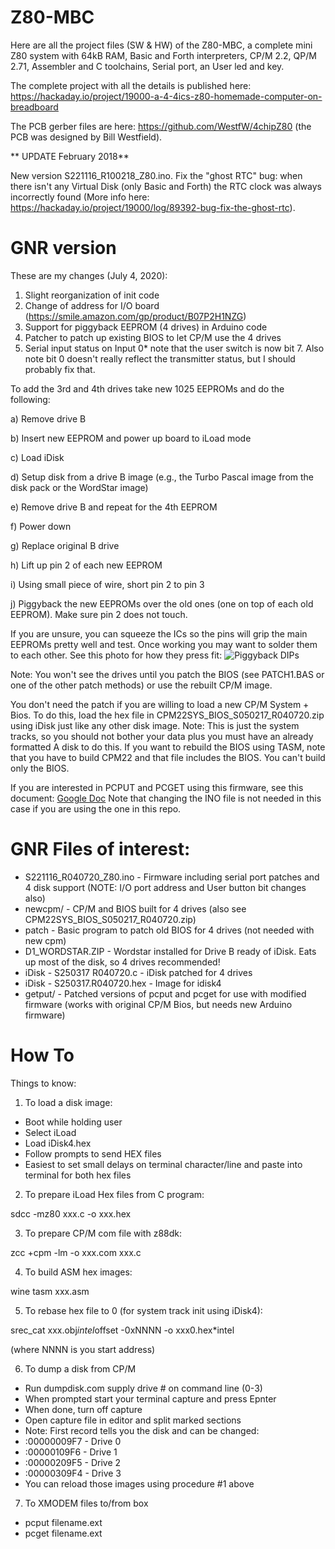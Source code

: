 # Z80-MBC
Here are all the project files (SW & HW) of the Z80-MBC, a complete mini Z80 system with 64kB RAM, Basic and Forth interpreters, CP/M 2.2, QP/M 2.71, Assembler and C toolchains, Serial port, an User led and key.

The complete project with all the details is published here: https://hackaday.io/project/19000-a-4-4ics-z80-homemade-computer-on-breadboard

The PCB gerber files are here: https://github.com/WestfW/4chipZ80 (the PCB was designed by Bill Westfield).





** UPDATE February 2018**

New version S221116_R100218_Z80.ino. Fix the "ghost RTC" bug: when there isn't any Virtual Disk (only Basic and Forth) the RTC clock was always incorrectly found (More info here: https://hackaday.io/project/19000/log/89392-bug-fix-the-ghost-rtc).

GNR version
===========
These are my changes (July 4, 2020):
1) Slight reorganization of init code
2) Change of address for I/O board (https://smile.amazon.com/gp/product/B07P2H1NZG)
3) Support for piggyback EEPROM (4 drives) in Arduino code
4) Patcher to patch up existing BIOS to let CP/M use the 4 drives
5) Serial input status on Input 0* note that the user switch is now bit 7. Also note bit 0 doesn't
really reflect the transmitter status, but I should probably fix that.

To add the 3rd and 4th drives take new 1025 EEPROMs and do the following:

a) Remove drive B

b) Insert new EEPROM and power up board to iLoad mode

c) Load iDisk

d) Setup disk from a drive B image (e.g., the Turbo Pascal image from the disk pack or the WordStar image)

e) Remove drive B and repeat for the 4th EEPROM

f) Power down 

g) Replace original B drive

h) Lift up pin 2 of each new EEPROM

i) Using small piece of wire, short pin 2 to pin 3

j) Piggyback the new EEPROMs over the old ones (one on top of each old EEPROM). Make sure pin 2 does not touch.

If you are unsure, you can squeeze the ICs so the pins will grip the main EEPROMs pretty well and test. Once working you may want to solder them to each other. See this photo for how they press fit: ![Piggyback DIPs](https://photos.google.com/photo/AF1QipO3HcaTiTKJVTq6BJv_xK0qFeHDZbAKy3ra5OhA)

Note: You won't see the drives until you patch the BIOS (see PATCH1.BAS or one of the other patch methods) or use the rebuilt CP/M image.

You don't need the patch if you are willing to load a new CP/M System + Bios. To do this, load the hex file in CPM22SYS_BIOS_S050217_R040720.zip using iDisk just like any other disk image.
Note: This is just the system tracks, so you should not bother your data plus you must have an already formatted A disk to do this. If you want to rebuild the 
BIOS using TASM, note that you have to build CPM22 and that file includes the BIOS. You can't build only the BIOS.


If you are interested in PCPUT and PCGET using this firmware, see this document: [Google Doc](https://docs.google.com/document/d/1xUM6nIeuzou1vhWvedSDNuM72x5ku1T-htuIr2hJKac/edit?usp=sharing)
Note that changing the INO file is not needed in this case if you are using the one in this repo.

GNR Files of interest:
======================
* S221116_R040720_Z80.ino - Firmware including serial port patches and 4 disk support (NOTE: I/O port address and User button bit changes also)
* newcpm/ - CP/M and BIOS built for 4 drives (also see CPM22SYS_BIOS_S050217_R040720.zip)
* patch - Basic program to patch old BIOS for 4 drives (not needed with new cpm)
* D1_WORDSTAR.ZIP - Wordstar installed for Drive B ready of iDisk. Eats up most of the disk, so 4 drives recommended!
* iDisk - S250317 R040720.c  - iDisk patched for 4 drives
* iDisk - S250317.R040720.hex - Image for idisk4
* getput/ - Patched versions of pcput and pcget for use with modified firmware (works with original CP/M Bios, but needs new Arduino firmware)

How To
======
Things to know:

1) To load a disk image:
 * Boot while holding user
 * Select iLoad
 * Load iDisk4.hex
 * Follow prompts to send HEX files
 * Easiest to set small delays on terminal character/line and paste into terminal for both hex files

2) To prepare iLoad Hex files from C program:

  sdcc -mz80 xxx.c -o xxx.hex

3) To prepare CP/M com file with z88dk:

  zcc +cpm -lm -o xxx.com xxx.c

4) To build ASM hex images:

  wine tasm xxx.asm

5) To rebase hex file to 0 (for system track init using iDisk4):

  srec_cat xxx.obj*intel*offset -0xNNNN -o xxx0.hex*intel
  
  (where NNNN is you start address)

6) To dump a disk from CP/M

 * Run dumpdisk.com supply drive # on command line (0-3)
 * When prompted start your terminal capture and press Epnter
 * When done, turn off capture
 * Open capture file in editor and split marked sections
 * Note: First record tells you the disk and can be changed:
  * :00000009F7 - Drive 0
  * :00000109F6 - Drive 1
  * :00000209F5 - Drive 2
  * :00000309F4 - Drive 3
  * You can reload those images using procedure #1 above
  
7) To XMODEM files to/from box

 * pcput filename.ext
 * pcget filename.ext





